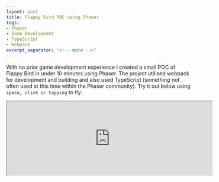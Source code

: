 ```yaml
---
layout: post
title: Flappy Bird POC using Phaser
tags: 
- Phaser
- Game Development
- TypeScript
- Webpack
excerpt_separator: "<!-- more -->"
---
```

With no prior game development experience I created a small POC of Flappy Bird in under 10 minutes using Phaser. The project utilised webpack for development and building and also used TypeScript (something not often used at this time within the Phaser community). Try it out below using ```space, click or tapping``` to fly.

<iframe src = "https://philipgriffin.bitbucket.io/build/" width = "555" height = "200">
 Sorry your browser does not support loading Flappy Bird.      </iframe>